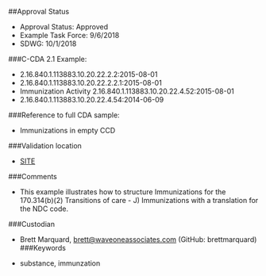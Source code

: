 ##Approval Status 

* Approval Status: Approved
* Example Task Force: 9/6/2018
* SDWG: 10/1/2018


###C-CDA 2.1 Example: 


* 2.16.840.1.113883.10.20.22.2.2:2015-08-01
* 2.16.840.1.113883.10.20.22.2.2.1:2015-08-01
* Immunization Activity 2.16.840.1.113883.10.20.22.4.52:2015-08-01
* 2.16.840.1.113883.10.20.22.4.54:2014-06-09

###Reference to full CDA sample:
* Immunizations in empty CCD


###Validation location

* [SITE](https://sitenv.org/sandbox-ccda/ccda-validator)


###Comments
* This example illustrates how to structure Immunizations for the 170.314(b)(2) Transitions of care - J) Immunizations with a translation for the NDC code.

###Custodian

*  Brett Marquard, brett@waveoneassociates.com (GitHub: brettmarquard)
###Keywords

* substance, immunzation 

